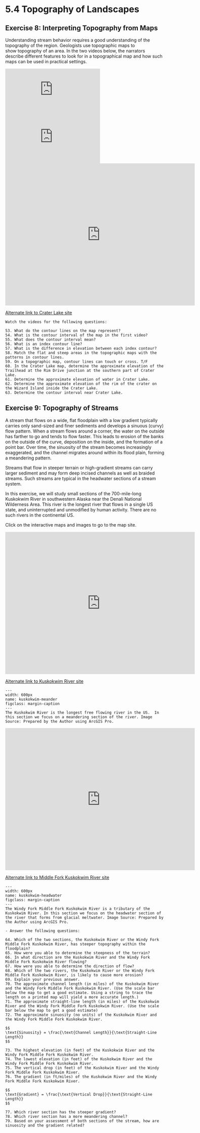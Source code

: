 # 5.4 Topography of Landscapes

## Exercise 8: Interpreting Topography from Maps

Understanding stream behavior requires a good understanding of the topography of the region. Geologists use topographic maps to show topography of an area. In the two videos below, the narrators describe different features to look for in a topographical map and how such maps can be used in practical settings.

<div class="container">
<iframe src="https://www.youtube.com/embed/0MtW6gRCbn0"
frameborder="0" allowfullscreen class="video"></iframe>
</div>

<div class="container">
<iframe src="https://www.youtube.com/embed/CoVcRxza8nI"
frameborder="0" allowfullscreen class="video"></iframe>
</div>


<iframe width="600" height="450" frameborder="0" scrolling="no" allowfullscreen src="https://apps.nationalmap.gov/viewer/viewer/index.html?extent=-13614364.2926%2C5267142.0132%2C-13573088.2973%2C5332877.8576%2C102100"></iframe>

[Alternate link to Crater Lake site](https://apps.nationalmap.gov/viewer/viewer/index.html?extent=-13614364.2926%2C5267142.0132%2C-13573088.2973%2C5332877.8576%2C102100)


```{admonition} Topographic Maps
Watch the videos for the following questions:

53. What do the contour lines on the map represent?
54. What is the contour interval of the map in the first video?
55. What does the contour interval mean?
56. What is an index contour line?
57. What is the difference in elevation between each index contour?
58. Match the flat and steep areas in the topographic maps with the patterns in contour lines.
59. On a topographic map, contour lines can touch or cross. T/F
60. In the Crater Lake map, determine the approximate elevation of the Trailhead at the Rim Drive junction at the southern part of Crater Lake.
61. Determine the approximate elevation of water in Crater Lake.
62. Determine the approximate elevation of the rim of the crater on the Wizard Island inside the Crater Lake.
63. Determine the contour interval near Crater Lake.
```

## Exercise 9:  Topography of Streams

A stream that flows on a wide, flat floodplain with a low gradient typically carries only sand-sized and finer sediments and develops a sinuous (curvy) flow pattern. When a stream flows around a corner, the water on the outside has farther to go and tends to flow faster. This leads to erosion of the banks on the outside of the curve, deposition on the inside, and the formation of a point bar. Over time, the sinuosity of the stream becomes increasingly exaggerated, and the channel migrates around within its flood plain, forming a meandering pattern.

Streams that flow in steeper terrain or high-gradient streams can carry larger sediment and may form deep incised channels as well as braided streams. Such streams are typical in the headwater sections of a stream system.

In this exercise, we will study small sections of the 700-mile-long Kuskokwim River in southwestern Alaska near the Denali National Wilderness Area.  This river is the longest river that flows in a single US state, and uninterrupted and unmodified by human activity. There are no such rivers in the continental US.

Click on the interactive maps and images to go to the map site.


<iframe width="600" height="450" frameborder="0" scrolling="no" allowfullscreen src="https://apps.nationalmap.gov/viewer/viewer/index.html?extent=-17328422.8732%2C9068274.7072%2C-17185332.7563%2C9131335.2555%2C102100"></iframe>

[Alternate link to Kuskokwim River site](https://apps.nationalmap.gov/viewer/viewer/index.html?extent=-17328422.8732%2C9068274.7072%2C-17185332.7563%2C9131335.2555%2C102100)

```{figure} assets/kuskokwim-meander.png
---
width: 600px
name: kuskokwim-meander
figclass: margin-caption
---
The Kuskokwim River is the longest free flowing river in the US.  In this section we focus on a meandering section of the river. Image Source: Prepared by the Author using ArcGIS Pro.
```


<iframe width="600" height="450" frameborder="0" scrolling="no" allowfullscreen src="https://apps.nationalmap.gov/viewer/viewer/index.html?extent=-17278815.2419%2C8839575.1186%2C-16992635.008%2C8965696.2153%2C102100"></iframe>

[Alternate link to Middle Fork Kuskokwim River site](https://apps.nationalmap.gov/viewer/viewer/index.html?extent=-17278815.2419%2C8839575.1186%2C-16992635.008%2C8965696.2153%2C102100)


```{figure} assets/kuskokwim-headwater.png
---
width: 600px
name: kuskokwim-headwater
figclass: margin-caption
---
The Windy Fork Middle Fork Kuskokwim River is a tributary of the Kuskokwim River. In this section we focus on the headwater section of the river that forms from glacial meltwater. Image Source: Prepared by the Author using ArcGIS Pro.
```

```{admonition} Topography of Stream Systems
- Answer the following questions:

64. Which of the two sections, the Kuskokwim River or the Windy Fork Middle Fork Kuskokwim River, has steeper topography within the floodplain?
65. How were you able to determine the steepness of the terrain?
66. In what direction are the Kuskokwim River and the Windy Fork Middle Fork Kuskokwim River flowing?
67. How were you able to determine the direction of flow?
68. Which of the two rivers, the Kuskokwim River or the Windy Fork Middle Fork Kuskokwim River, is likely to cause more erosion?
69. Explain your previous answer.
70. The approximate channel length (in miles) of the Kuskokwim River and the Windy Fork Middle Fork Kuskokwim River. (Use the scale bar below the map to get a good estimate. Using a string to trace the length on a printed map will yield a more accurate length.)
71. The approximate straight-line length (in miles) of the Kuskokwim River and the Windy Fork Middle Fork Kuskokwim River. (Use the scale bar below the map to get a good estimate)
72. The approximate sinuosity (no units) of the Kuskokwim River and the Windy Fork Middle Fork Kuskokwim River. 

$$ 
\text{Sinuosity} = \frac{\text{Channel Length}}{\text{Straight-Line Length}}
$$

73. The highest elevation (in feet) of the Kuskokwim River and the Windy Fork Middle Fork Kuskokwim River.
74. The lowest elevation (in feet) of the Kuskokwim River and the Windy Fork Middle Fork Kuskokwim River.
75. The vertical drop (in feet) of the Kuskokwim River and the Windy Fork Middle Fork Kuskokwim River.
76. The gradient (in ft/miles) of the Kuskokwim River and the Windy Fork Middle Fork Kuskokwim River. 

$$ 
\text{Gradient} = \frac{\text{Vertical Drop}}{\text{Straight-Line Length}}
$$

77. Which river section has the steeper gradient?
78. Which river section has a more meandering channel?
79. Based on your assessment of both sections of the stream, how are sinuosity and the gradient related?
```
